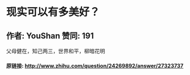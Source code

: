 # 现实可以有多美好？
## 作者: YouShan  赞同: 191
父母健在，知己两三，世界和平，柳暗花明

#### 原链接: http://www.zhihu.com/question/24269892/answer/27323737